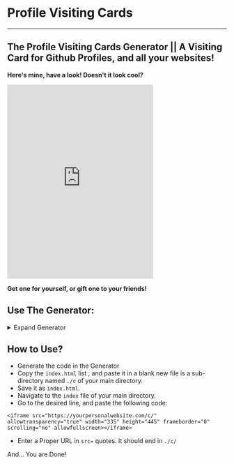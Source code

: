 # Profile Visiting Cards 

 ---
## The Profile Visiting Cards Generator || A Visiting Card for Github Profiles, and all your websites!

**Here's mine, have a look! Doesn't it look cool?**

<iframe src="https://sparkscratch-p.github.io/profile-visiting-cards/sample" allowtransparency="true" width="335" height="445" frameborder="0" scrolling="no" allowfullscreen></iframe>

**Get one for yourself, or gift one to your friends!**

## Use The Generator: 

<details><summary>Expand Generator</summary>
 
 <iframe src="https://sparkscratch-p.github.io/profile-visiting-cards/generator/" allowtransparency="true" width="100%" frameborder="20px" scrolling="yes" allowfullscreen></iframe>
 
 </details>
 
 ## How to Use?
 
 - Generate the code in the Generator
 - Copy the `index.html` list , and paste it in a blank new file is a sub-directory named `./c` of your main directory.
 - Save it as `index.html`.
 - Navigate to the `index` file of your main directory.
 - Go to the desired line, and paste the following code:
 
 
  ```
<iframe src="https://yourpersonalwebsite.com/c/" allowtransparency="true" width="335" height="445" frameborder="0" scrolling="no" allowfullscreen></iframe>
  ```
  - Enter a Proper URL in `src=` quotes. It should end in `./c/`

 And... You are Done!
 
 
